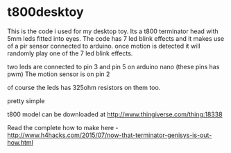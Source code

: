 # t800desktoy

This is the code i used for my desktop toy. Its a t800 terminator head with 5mm leds fitted into eyes. 
The code has 7 led blink effects and it makes use of a pir sensor connected to arduino. 
once motion is detected it will randomly play one of the 7 led blink effects.

two leds are connected to pin 3 and pin 5 on arduino nano (these pins has pwm)
The motion sensor is on pin 2

of course the leds has 325ohm resistors on them too. 

pretty simple

t800 model can be downloaded at http://www.thingiverse.com/thing:18338

Read the complete how to make here - http://www.h4hacks.com/2015/07/now-that-terminator-genisys-is-out-how.html
